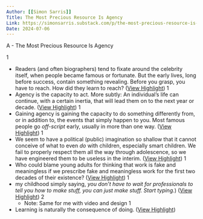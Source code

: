 ```yaml
---
Author: [[Simon Sarris]]
Title: The Most Precious Resource Is Agency
Link: https://simonsarris.substack.com/p/the-most-precious-resource-is-agency?r=4emk&utm_campaign=post&utm_medium=web
Date: 2024-07-06
---
```

A - The Most Precious Resource Is Agency

1
- Readers (and often biographers) tend to fixate around the celebrity itself, when people became famous or fortunate. But the early lives, long before success, contain something revealing. Before you grasp, you have to reach. How did they learn to reach? ([View Highlight](https://read.readwise.io/read/01gs365bg09sntbmft4rqxas68))
1
- Agency is the capacity to act. More subtly: An individual’s life can continue, with a certain inertia, that will lead them on to the next year or decade. ([View Highlight](https://read.readwise.io/read/01gs366kf2x3qsxwd8y1aj2g9c))
1
- Gaining agency is gaining the capacity to do something differently from, or in addition to, the events that simply happen to you. Most famous people go *off-script* early, usually in more than one way. ([View Highlight](https://read.readwise.io/read/01gs366yy1aha4kbs1f2zca51q))
1
- We seem to have a political (public) imagination so shallow that it cannot conceive of what to even *do* with children, especially smart children. We fail to properly respect them all the way through adolescence, so we have engineered them to be useless in the interim. ([View Highlight](https://read.readwise.io/read/01gs3696ewm9bapp22b5997c9a))
1
- Who could blame young adults for thinking that work is fake and meaningless if we prescribe fake and meaningless work for the first two decades of their existence? ([View Highlight](https://read.readwise.io/read/01gs36b7yk9z9rnbrjpbsr914r))
1
- my childhood simply saying, *you don’t have to wait for professionals to tell you how to make stuff, you can just make stuff. Start typing.*) ([View Highlight](https://read.readwise.io/read/01gs36emwc5zn7hsp5tzycrwny))
2
    - Note: Same for me with video and design
1
- Learning is naturally the consequence of doing. ([View Highlight](https://read.readwise.io/read/01gs36g2f5y2dcbjwft9wjdbbp))
